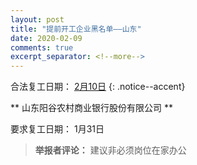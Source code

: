 ```yaml
---
layout: post
title: "提前开工企业黑名单——山东"
date: 2020-02-09
comments: true
excerpt_separator: <!--more-->
---
```


合法复工日期： [2月10日](http://rshj.yantai.gov.cn/art/2020/1/30/art_23964_2641282.html)
{: .notice--accent}



**	山东阳谷农村商业银行股份有限公司	**

要求复工日期：	1月31日			
> **举报者评论：**	建议非必须岗位在家办公


<!--more-->